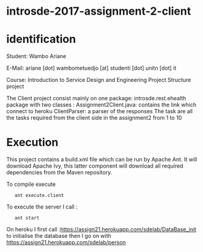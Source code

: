 # introsde-2017-assignment-2-client

# identification

Student: Wambo Ariane

E-Mail: ariane [dot] wambometuedjo [at] studenti [dot] unitn [dot] it

Course: Introduction to Service Design and Engineering Project Structure
project

The Client  project consist mainly on one package: introsde.rest.ehealth package with two classes :
  Assignment2Client.java: contains the link which connect to heroku
  ClientParser: a parser of the responses
The task are all the tasks required from the client side in the assignment2 from 1 to 10

# Execution

This project contains a build.xml file which can be run by Apache Ant. It will download Apache Ivy, this latter component will download all required dependencies from the Maven repository.

To compile execute 

       ant execute.client

To execute the server I call :

       ant start

On heroku I first call :https://assign21.herokuapp.com/sdelab/DataBase_init to initialise the database then I go on with https://assign21.herokuapp.com/sdelab/person
